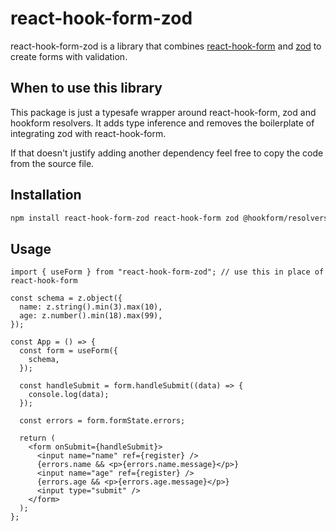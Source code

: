 # react-hook-form-zod

react-hook-form-zod is a library that combines [react-hook-form](https://react-hook-form.com/)
and [zod](https://zod.dev/) to create forms with validation.

## When to use this library

This package is just a typesafe wrapper around react-hook-form, zod and hookform resolvers.
It adds type inference and removes the boilerplate of integrating zod with react-hook-form.

If that doesn't justify adding another dependency feel free to copy the code from the source file.

## Installation

```bash
npm install react-hook-form-zod react-hook-form zod @hookform/resolvers
```

## Usage

```tsx
import { useForm } from "react-hook-form-zod"; // use this in place of react-hook-form

const schema = z.object({
  name: z.string().min(3).max(10),
  age: z.number().min(18).max(99),
});

const App = () => {
  const form = useForm({
    schema,
  });

  const handleSubmit = form.handleSubmit((data) => {
    console.log(data);
  });

  const errors = form.formState.errors;

  return (
    <form onSubmit={handleSubmit}>
      <input name="name" ref={register} />
      {errors.name && <p>{errors.name.message}</p>}
      <input name="age" ref={register} />
      {errors.age && <p>{errors.age.message}</p>}
      <input type="submit" />
    </form>
  );
};
```
